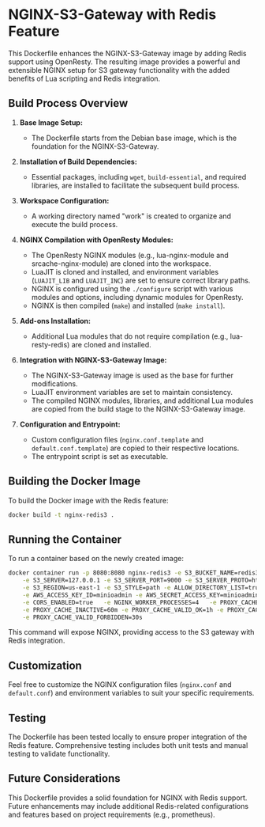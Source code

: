 # NGINX-S3-Gateway with Redis Feature

This Dockerfile enhances the NGINX-S3-Gateway image by adding Redis support using OpenResty. The resulting image provides a powerful and extensible NGINX setup for S3 gateway functionality with the added benefits of Lua scripting and Redis integration.

## Build Process Overview

1. **Base Image Setup:**
   - The Dockerfile starts from the Debian base image, which is the foundation for the NGINX-S3-Gateway.

2. **Installation of Build Dependencies:**
   - Essential packages, including `wget`, `build-essential`, and required libraries, are installed to facilitate the subsequent build process.

3. **Workspace Configuration:**
   - A working directory named "work" is created to organize and execute the build process.

4. **NGINX Compilation with OpenResty Modules:**
   - The OpenResty NGINX modules (e.g., lua-nginx-module and srcache-nginx-module) are cloned into the workspace.
   - LuaJIT is cloned and installed, and environment variables (`LUAJIT_LIB` and `LUAJIT_INC`) are set to ensure correct library paths.
   - NGINX is configured using the `./configure` script with various modules and options, including dynamic modules for OpenResty.
   - NGINX is then compiled (`make`) and installed (`make install`).

5. **Add-ons Installation:**
   - Additional Lua modules that do not require compilation (e.g., lua-resty-redis) are cloned and installed.

6. **Integration with NGINX-S3-Gateway Image:**
   - The NGINX-S3-Gateway image is used as the base for further modifications.
   - LuaJIT environment variables are set to maintain consistency.
   - The compiled NGINX modules, libraries, and additional Lua modules are copied from the build stage to the NGINX-S3-Gateway image.

7. **Configuration and Entrypoint:**
   - Custom configuration files (`nginx.conf.template` and `default.conf.template`) are copied to their respective locations.
   - The entrypoint script is set as executable.

## Building the Docker Image

To build the Docker image with the Redis feature:

```bash
docker build -t nginx-redis3 .
```

## Running the Container

To run a container based on the newly created image:

```bash
docker container run -p 8080:8080 nginx-redis3 -e S3_BUCKET_NAME=redis3 \
    -e S3_SERVER=127.0.0.1 -e S3_SERVER_PORT=9000 -e S3_SERVER_PROTO=http \
    -e S3_REGION=us-east-1 -e S3_STYLE=path -e ALLOW_DIRECTORY_LIST=true -e AWS_SIGS_VERSION=4 \
    -e AWS_ACCESS_KEY_ID=minioadmin -e AWS_SECRET_ACCESS_KEY=minioadmin \
    -e CORS_ENABLED=true   -e NGINX_WORKER_PROCESSES=4   -e PROXY_CACHE_MAX_SIZE=10g \
    -e PROXY_CACHE_INACTIVE=60m -e PROXY_CACHE_VALID_OK=1h -e PROXY_CACHE_VALID_NOTFOUND=1m \
    -e PROXY_CACHE_VALID_FORBIDDEN=30s
```

This command will expose NGINX, providing access to the S3 gateway with Redis integration.

## Customization

Feel free to customize the NGINX configuration files (`nginx.conf` and `default.conf`) and environment variables to suit your specific requirements.

## Testing

The Dockerfile has been tested locally to ensure proper integration of the Redis feature. Comprehensive testing includes both unit tests and manual testing to validate functionality.

## Future Considerations

This Dockerfile provides a solid foundation for NGINX with Redis support. Future enhancements may include additional Redis-related configurations and features based on project requirements (e.g., prometheus).
